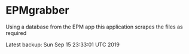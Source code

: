 # EPMgrabber
Using a database from the EPM app this application scrapes the files as required


Latest backup: Sun Sep 15 23:33:01 UTC 2019
